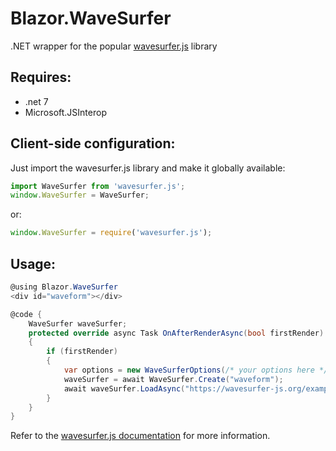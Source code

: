 # Blazor.WaveSurfer
.NET wrapper for the popular [wavesurfer.js](https://wavesurfer-js.org/docs/) library

## Requires:
- .net 7
- Microsoft.JSInterop

## Client-side configuration:
Just import the wavesurfer.js library and make it globally available:
```js
import WaveSurfer from 'wavesurfer.js';
window.WaveSurfer = WaveSurfer;
```

or:

```js
window.WaveSurfer = require('wavesurfer.js');
```

## Usage:
```csharp
@using Blazor.WaveSurfer
<div id="waveform"></div>

@code {
    WaveSurfer waveSurfer;
    protected override async Task OnAfterRenderAsync(bool firstRender)
    {
        if (firstRender)
        {
            var options = new WaveSurferOptions(/* your options here */); 
            waveSurfer = await WaveSurfer.Create("waveform");
            await waveSurfer.LoadAsync("https://wavesurfer-js.org/example/split-channels/stereo.mp3");
        }
    }
}
```
Refer to the [wavesurfer.js documentation](https://wavesurfer-js.org/docs/) for more information.